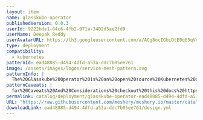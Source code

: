 ```yaml
---
layout: item
name: glasskube-operator
publishedVersion: 0.0.3
userId: 9222bde1-64c6-4fb2-971a-3402d5ae2fd9
userName: Deepak Reddy
userAvatarURL: https://lh3.googleusercontent.com/a/ACg8ocIGbiDtE0q65qVvAUdzHw8Qky81rM0kSAknIqbgysfDCw=s96-c
type: deployment
compatibility:
  - kubernetes
patternId: ead48885-d494-4dfd-a53a-ddc7b05ee761
image: /assets/images/logos/service-mesh-pattern.svg
patternInfo: |
  The%20Glasskube%20Operator%20is%20an%20open%20source%20Kubernetes%20operator%20that%20aims%20to%20simplify%20the%20deployment%20and%20maintenance%20of%20various%20popular%20open%20source%20tools.%20Each%20tool%20is%20represented%20by%20a%20new%20Kubernetes%20custom%20resource%20definition%20(CRD)%20and%20most%20user-facing%20configuration%20parameters%20are%20available%20via%20that%20CRD.%20philosophy%20is%20to%20emphasize%20ease-of-use%20and%20strong%20defaults%20over%20rich%20configuration.%20configurations%20are%20designed%20to%20cover%20as%20many%20use-cases%20as%20possible%20with%20minimal%20user%20configuration.
patternCaveats: |
  for%20Caveats%20And%20Considerations%20checkout%20this%20docs%20https%3A%2F%2Fglasskube.eu%2Fdocs%2Fgetting-started%2Fsettings%2F
permalink: catalog/deployment/glasskube-operator-ead48885-d494-4dfd-a53a-ddc7b05ee761.html
URL: "https://raw.githubusercontent.com/meshery/meshery.io/master/catalog/ead48885-d494-4dfd-a53a-ddc7b05ee761/0.0.3/design.yml"
downloadLink: ead48885-d494-4dfd-a53a-ddc7b05ee761/design.yml
---
```


